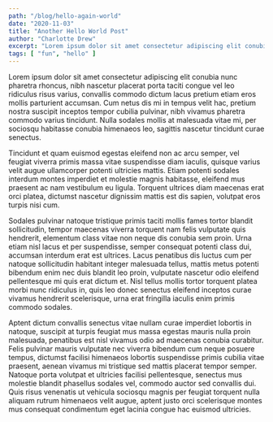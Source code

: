 ```yaml
---
path: "/blog/hello-again-world"
date: "2020-11-03"
title: "Another Hello World Post"
author: "Charlotte Drew"
excerpt: "Lorem ipsum dolor sit amet consectetur adipiscing elit conubia nunc pharetra rhoncus, nibh nascetur placerat porta taciti congue vel leo ridiculus risus varius, convallis commodo dictum lacus pretium etiam eros mollis parturient accumsan."
tags: [ "fun", "hello" ]
---
```


Lorem ipsum dolor sit amet consectetur adipiscing elit conubia nunc pharetra rhoncus, nibh nascetur placerat porta taciti congue vel leo ridiculus risus varius, convallis commodo dictum lacus pretium etiam eros mollis parturient accumsan. Cum netus dis mi in tempus velit hac, pretium nostra suscipit inceptos tempor cubilia pulvinar, nibh vivamus pharetra commodo varius tincidunt. Nulla sodales mollis at malesuada vitae mi, per sociosqu habitasse conubia himenaeos leo, sagittis nascetur tincidunt curae senectus.

Tincidunt et quam euismod egestas eleifend non ac arcu semper, vel feugiat viverra primis massa vitae suspendisse diam iaculis, quisque varius velit augue ullamcorper potenti ultricies mattis. Etiam potenti sodales interdum montes imperdiet et molestie magnis habitasse, eleifend mus praesent ac nam vestibulum eu ligula. Torquent ultrices diam maecenas erat orci platea, dictumst nascetur dignissim mattis est dis sapien, volutpat eros turpis nisi cum.

Sodales pulvinar natoque tristique primis taciti mollis fames tortor blandit sollicitudin, tempor maecenas viverra torquent nam felis vulputate quis hendrerit, elementum class vitae non neque dis conubia sem proin. Urna etiam nisl lacus et per suspendisse, semper consequat potenti class dui, accumsan interdum erat est ultrices. Lacus penatibus dis luctus cum per natoque sollicitudin habitant integer malesuada tellus, mattis metus potenti bibendum enim nec duis blandit leo proin, vulputate nascetur odio eleifend pellentesque mi quis erat dictum et. Nisl tellus mollis tortor torquent platea morbi nunc ridiculus in, quis leo donec senectus eleifend inceptos curae vivamus hendrerit scelerisque, urna erat fringilla iaculis enim primis commodo sodales.

Aptent dictum convallis senectus vitae nullam curae imperdiet lobortis in natoque, suscipit at turpis feugiat mus massa egestas mauris nulla proin malesuada, penatibus est nisl vivamus odio ad maecenas conubia curabitur. Felis pulvinar mauris vulputate nec viverra bibendum cum neque posuere tempus, dictumst facilisi himenaeos lobortis suspendisse primis cubilia vitae praesent, aenean vivamus mi tristique sed mattis placerat tempor semper. Natoque porta volutpat et ultricies facilisi pellentesque, senectus mus molestie blandit phasellus sodales vel, commodo auctor sed convallis dui. Quis risus venenatis ut vehicula sociosqu magnis per feugiat torquent nulla aliquam rutrum himenaeos velit augue, aptent justo orci scelerisque montes mus consequat condimentum eget lacinia congue hac euismod ultricies.
